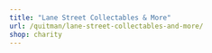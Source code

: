 ```yaml
---
title: "Lane Street Collectables & More"
url: /quitman/lane-street-collectables-and-more/
shop: charity
---
```

